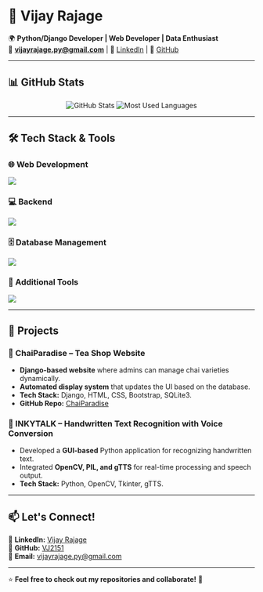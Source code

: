 # 🚀 Vijay Rajage  

🌍 **Python/Django Developer | Web Developer | Data Enthusiast**  
📧 **vijayrajage.py@gmail.com** | 🔗 [LinkedIn](https://www.linkedin.com/in/vijay-rajage/) | 🐙 [GitHub](https://github.com/VJ2151)  

---

## 📊 GitHub Stats  

<div align="center">  
  <img src="https://github-readme-stats.vercel.app/api?username=VJ2151&show_icons=true&theme=radical" alt="GitHub Stats">  
  <img src="https://github-readme-stats.vercel.app/api/top-langs/?username=VJ2151&layout=compact&theme=radical" alt="Most Used Languages">  
</div>  

---

## 🛠️ Tech Stack & Tools  

### 🌐 Web Development  
<p align="left">
  <img src="https://skillicons.dev/icons?i=html,css,tailwind,bootstrap" />
</p>

### 💻 Backend  
<p align="left">
  <img src="https://skillicons.dev/icons?i=python,django" />
</p>

### 🗄️ Database Management  
<p align="left">
  <img src="https://skillicons.dev/icons?i=sqlite,mongodb,mysql" />
</p>

### 🔧 Additional Tools  
<p align="left">
  <img src="https://skillicons.dev/icons?i=git,github,vscode,linux" />
</p>

---

## 📌 Projects  

### 🔹 ChaiParadise – Tea Shop Website  
- **Django-based website** where admins can manage chai varieties dynamically.  
- **Automated display system** that updates the UI based on the database.  
- **Tech Stack:** Django, HTML, CSS, Bootstrap, SQLite3.  
- **GitHub Repo:** [ChaiParadise](https://github.com/VJ2151/ChaiParadise)  

### 🔹 INKYTALK – Handwritten Text Recognition with Voice Conversion  
- Developed a **GUI-based** Python application for recognizing handwritten text.  
- Integrated **OpenCV, PIL, and gTTS** for real-time processing and speech output.  
- **Tech Stack:** Python, OpenCV, Tkinter, gTTS.  
---

## 📫 Let's Connect!  
💼 **LinkedIn:** [Vijay Rajage](https://www.linkedin.com/in/vijay-rajage/)  
📂 **GitHub:** [VJ2151](https://github.com/VJ2151)  
📩 **Email:** vijayrajage.py@gmail.com  

---

⭐ **Feel free to check out my repositories and collaborate!** 🚀
